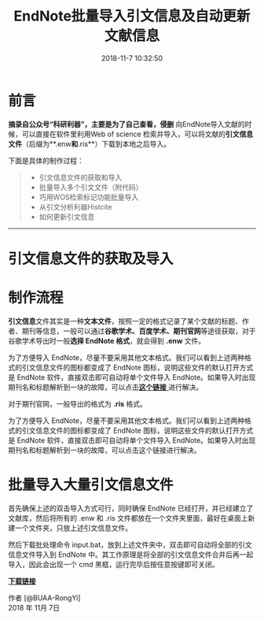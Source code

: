 ﻿---
title: EndNote批量导入引文信息及自动更新文献信息
date: 2018-11-7 10:32:50
tags:
categorise: 技术贴
copyright:
---


# 前言
**摘录自公众号“科研利器”，主要是为了自己查看，侵删**
向EndNote导入文献的时候，可以直接在软件里利用Web of science 检索并导入，可以将文献的**引文信息文件**（后缀为**.enw**和**.ris**）下载到本地之后导入。


下面是具体的制作过程：

> * 引文信息文件的获取和导入
> * 批量导入多个引文文件（附代码）
> * 巧用WOS检索标记功能批量导入
> * 从引文分析利器Histcite
> * 如何更新引文信息

------

# 引文信息文件的获取及导入





# 制作流程
**引文信息**文件其实是一种**文本文件**，按照一定的格式记录了某个文献的标题、作者、期刊等信息，一般可以通过**谷歌学术、百度学术、期刊官网**等途径获取，对于谷歌学术导出时一般**选择 EndNote 格式**，就会得到 **.enw** 文件。

为了方便导入 EndNote，尽量不要采用其他文本格式。我们可以看到上述两种格式的引文信息文件的图标都变成了 EndNote 图标，说明这些文件的默认打开方式是 EndNote 软件，直接双击即可自动将单个文件导入 EndNote。如果导入时出现期刊名和标题解析到一块的故障，可以点击[**这个链接**    ](https://mp.weixin.qq.com/s?__biz=MzA3OTg3OTYwNQ==&mid=2247484855&idx=1&sn=835de079132ca469a908240154a85433&chksm=9fad896da8da007bb6241408e3339992370d49234d31aa93442dae04546773beaaf5797e8801&scene=21#wechat_redirect)进行解决。

对于期刊官网，一般导出的格式为 **.ris** 格式。


为了方便导入 EndNote，尽量不要采用其他文本格式。我们可以看到上述两种格式的引文信息文件的图标都变成了 EndNote 图标，说明这些文件的默认打开方式是 EndNote 软件，直接双击即可自动将单个文件导入 EndNote。如果导入时出现期刊名和标题解析到一块的故障，可以点击这个链接进行解决。

# 批量导入大量引文信息文件

首先确保上述的双击导入方式可行，同时确保 EndNote 已经打开，并已经建立了文献库，然后将所有的 .enw 和 .ris 文件都放在一个文件夹里面，最好在桌面上新建一个文件夹，只放上述引文信息文件。


然后下载批处理命令 input.bat，放到上述文件夹中，双击即可自动将全部的引文信息文件导入到 EndNote 中。其工作原理是将全部的引文信息文件合并后再一起导入，因此会出现一个 cmd 黑框，运行完毕后按任意按键即可关闭。




[**下载链接**    ](https://pan.baidu.com/s/1ynFJW9gL1_mVvlpaeYgeFQ)

作者 [@BUAA-RongYi]  
2018 年 11月 7日    

